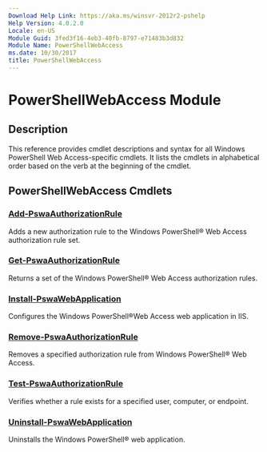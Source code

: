 ```yaml
---
Download Help Link: https://aka.ms/winsvr-2012r2-pshelp
Help Version: 4.0.2.0
Locale: en-US
Module Guid: 3fed3f16-4eb3-40fb-8797-e71483b3d832
Module Name: PowerShellWebAccess
ms.date: 10/30/2017
title: PowerShellWebAccess
---
```


# PowerShellWebAccess Module
## Description
This reference provides cmdlet descriptions and syntax for all Windows PowerShell Web Access-specific cmdlets. It lists the cmdlets in alphabetical order based on the verb at the beginning of the cmdlet.

## PowerShellWebAccess Cmdlets
### [Add-PswaAuthorizationRule](./Add-PswaAuthorizationRule.md)
Adds a new authorization rule to the Windows PowerShell® Web Access authorization rule set.

### [Get-PswaAuthorizationRule](./Get-PswaAuthorizationRule.md)
Returns a set of the Windows PowerShell® Web Access authorization rules.

### [Install-PswaWebApplication](./Install-PswaWebApplication.md)
Configures the Windows PowerShell®Web Access web application in IIS.

### [Remove-PswaAuthorizationRule](./Remove-PswaAuthorizationRule.md)
Removes a specified authorization rule from Windows PowerShell® Web Access.

### [Test-PswaAuthorizationRule](./Test-PswaAuthorizationRule.md)
Verifies whether a rule exists for a specified user, computer, or endpoint.

### [Uninstall-PswaWebApplication](./Uninstall-PswaWebApplication.md)
Uninstalls the Windows PowerShell® web application.

